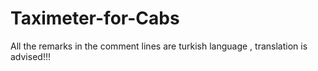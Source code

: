 # Taximeter-for-Cabs

All the remarks in the comment lines are turkish language , translation is advised!!!
